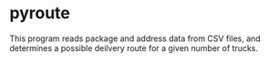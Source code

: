 # pyroute

This program reads package and address data from CSV files, and determines a possible deilvery route for a given number of trucks. 
